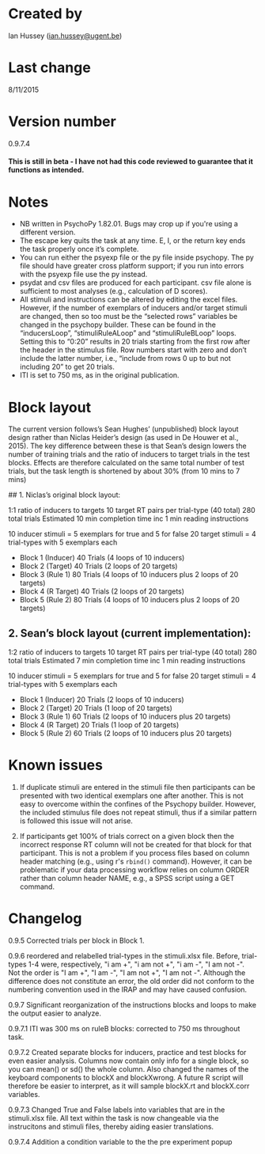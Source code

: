 # Created by
Ian Hussey (ian.hussey@ugent.be)

# Last change
8/11/2015

# Version number
0.9.7.4
#### This is still in beta - I have not had this code reviewed to guarantee that it functions as intended.


# Notes
- NB written in PsychoPy 1.82.01. Bugs may crop up if you're using a different version.
- The escape key quits the task at any time. E, I, or the return key ends the task properly once it’s complete.
- You can run either the psyexp file or the py file inside psychopy. The py file should have greater cross platform support; if you run into errors with the psyexp file use the py instead.
- psydat and csv files are produced for each participant. csv file alone is sufficient to most analyses (e.g., calculation of D scores).
- All stimuli and instructions can be altered by editing the excel files. However, if the number of exemplars of inducers and/or target stimuli are changed, then so too must be the “selected rows” variables be changed in the psychopy builder. These can be found in the “inducersLoop”, “stimuliRuleALoop” and  “stimuliRuleBLoop” loops. Setting this to “0:20” results in 20 trials starting from the first row after the header in the stimulus file. Row numbers start with zero and don’t include the latter number, i.e., “include from rows 0 up to but not including 20” to get 20 trials.
- ITI is set to 750 ms, as in the original publication.


# Block layout
The current version follows’s Sean Hughes’ (unpublished) block layout design rather than Niclas Heider’s design (as used in De Houwer et al., 2015). The key difference between these is that Sean’s design lowers the number of training trials and the ratio of inducers to target trials in the test blocks. Effects are therefore calculated on the same total number of test trials, but the task length is shortened by about 30% (from 10 mins to 7 mins)

## 1. Niclas’s original block layout:

1:1 ratio of inducers to targets
10 target RT pairs per trial-type (40 total)
280 total trials
Estimated 10 min completion time inc 1 min reading instructions

10 inducer stimuli = 5 exemplars for true and 5 for false
20 target stimuli = 4 trial-types with 5 exemplars each

* Block 1 (Inducer) 40 Trials (4 loops of 10 inducers)
* Block 2 (Target) 40 Trials (2 loops of 20 targets)
* Block 3 (Rule 1) 80 Trials (4 loops of 10 inducers plus 2 loops of 20 targets)
* Block 4 (R Target) 40 Trials (2 loops of 20 targets)
* Block 5 (Rule 2) 80 Trials (4 loops of 10 inducers plus 2 loops of 20 targets)

## 2. Sean’s block layout (current implementation):

1:2 ratio of inducers to targets
10 target RT pairs per trial-type (40 total)
280 total trials
Estimated 7 min completion time inc 1 min reading instructions

10 inducer stimuli = 5 exemplars for true and 5 for false
20 target stimuli = 4 trial-types with 5 exemplars each

* Block 1 (Inducer) 20 Trials (2 loops of 10 inducers)
* Block 2 (Target) 20 Trials (1 loop of 20 targets)
* Block 3 (Rule 1) 60 Trials (2 loops of 10 inducers plus 20 targets)
* Block 4 (R Target) 20 Trials (1 loop of 20 targets)
* Block 5 (Rule 2) 60 Trials (2 loops of 10 inducers plus 20 targets)


# Known issues
1. If duplicate stimuli are entered in the stimuli file then participants can be presented with two identical exemplars one after another. This is not easy to overcome within the confines of the Psychopy builder. However, the included stimulus file does not repeat stimuli, thus if a similar pattern is followed this issue will not arise.

2. If participants get 100% of trials correct on a given block then the incorrect response RT column will not be created for that block for that participant. This is not a problem if you process files based on column header matching (e.g., using r's `rbind()` command). However, it can be problematic if your data processing workflow relies on column ORDER rather than column header NAME, e.g., a SPSS script using a GET command.

# Changelog
0.9.5 Corrected trials per block in Block 1.

0.9.6 reordered and relabelled trial-types in the stimuli.xlsx file. Before, trial-types 1-4 were, respectively, "i am +", "i am not +", "i am -", "I am not -". Not the order is "I am +", "I am -", "I am not +", "I am not -". Although the difference does not constitute an error, the old order did not conform to the numbering convention used in the IRAP and may have caused confusion.

0.9.7 Significant reorganization of the instructions blocks and loops to make the output easier to analyze.

0.9.7.1 ITI was 300 ms on ruleB blocks: corrected to 750 ms throughout task.

0.9.7.2 Created separate blocks for inducers, practice and test blocks for even easier analysis. Columns now contain only info for a single block, so you can mean() or sd() the whole column. Also changed the names of the keyboard components to blockX and blockXwrong. A future R script will therefore be easier to interpret, as it will sample blockX.rt and blockX.corr variables.

0.9.7.3 Changed True and False labels into variables that are in the stimuli.xlsx file. All text within the task is now changeable via the instrucitons and stimuli files, thereby aiding easier translations.

0.9.7.4 Addition a condition variable to the the pre experiment popup
